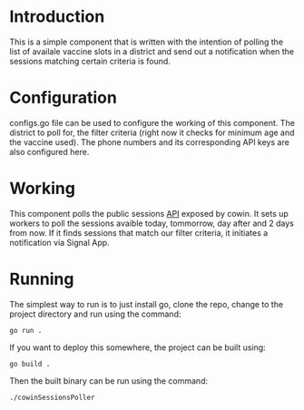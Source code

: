 # Introduction

This is a simple component that is written with the intention of polling the list of availale vaccine slots in a district and send out a notification when the sessions matching certain criteria is found.

# Configuration

configs.go file can be used to configure the working of this component. The district to poll for, the filter criteria (right now it checks for minimum age and the vaccine used). The phone numbers and its corresponding API keys are also configured here.

# Working

This component polls the public sessions [API](https://apisetu.gov.in/public/api/cowin) exposed by cowin. It sets up workers to poll the sessions avaible today, tommorrow, day after and 2 days from now. If it finds sessions that match our filter criteria, it initiates a notification via Signal App. 

# Running

The simplest way to run is to just install go, clone the repo, change to the project directory and run using the command:
```
go run .
```

If you want to deploy this somewhere, the project can be built using:
```
go build .
```
Then the built binary can be run using the command:
```
./cowinSessionsPoller
```